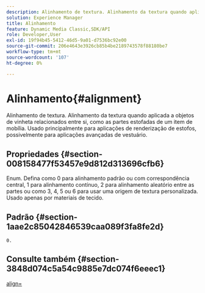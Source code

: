 ```yaml
---
description: Alinhamento de textura. Alinhamento da textura quando aplicada a objetos de vinheta relacionados entre si, como as partes estofadas de um item de mobília. Usado principalmente para aplicações de renderização de estofos, possivelmente para aplicações avançadas de vestuário.
solution: Experience Manager
title: Alinhamento
feature: Dynamic Media Classic,SDK/API
role: Developer,User
exl-id: 19f94b45-5412-46d5-9a01-d7536bc92e00
source-git-commit: 206e4643e3926cb85b4be2189743578f88180be7
workflow-type: tm+mt
source-wordcount: '107'
ht-degree: 0%

---
```


# Alinhamento{#alignment}

Alinhamento de textura. Alinhamento da textura quando aplicada a objetos de vinheta relacionados entre si, como as partes estofadas de um item de mobília. Usado principalmente para aplicações de renderização de estofos, possivelmente para aplicações avançadas de vestuário.

## Propriedades {#section-008158477f53457e9d812d313696cfb6}

Enum. Defina como 0 para alinhamento padrão ou com correspondência central, 1 para alinhamento contínuo, 2 para alinhamento aleatório entre as partes ou como 3, 4, 5 ou 6 para usar uma origem de textura personalizada. Usado apenas por materiais de tecido.

## Padrão {#section-1aae2c85042846539caa089f3fa8fe2d}

`0.`

## Consulte também {#section-3848d074c5a54c9885e7dc074f6eeec1}

[align=](../../../../../ir-api/http-protocol/image-rendering-api-ref/c-ir-http-protocol-ref/c-ir-http-protocol-command-reference/r-ir-align.md#reference-4d63baa522ce42f9b15167ba34c5c6a7)
